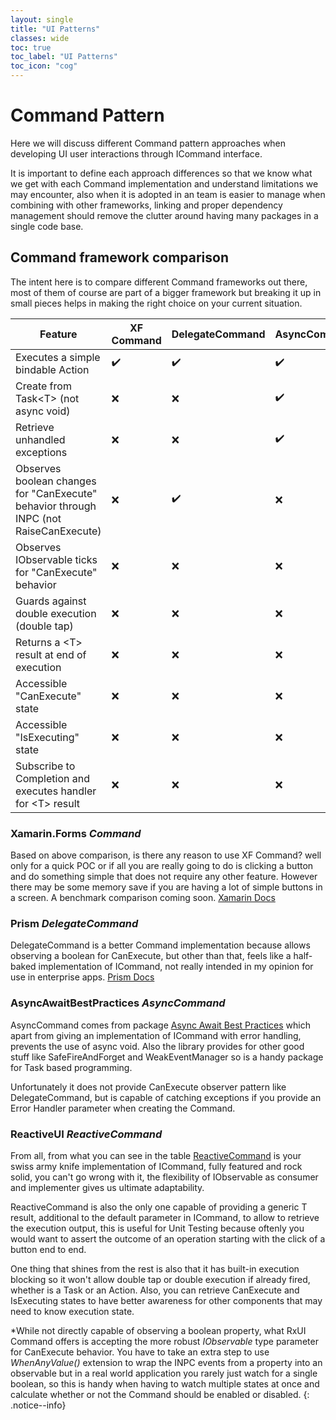 ```yaml
---
layout: single
title: "UI Patterns"
classes: wide
toc: true
toc_label: "UI Patterns"
toc_icon: "cog"
---
```


# Command Pattern

Here we will discuss different Command pattern approaches when developing UI user interactions through ICommand interface. 

It is important to define each approach differences so that we know what we get with each Command implementation and understand limitations we may encounter, also when it is adopted in an team is easier to manage when combining with other frameworks, linking and proper dependency management should remove the clutter around having many packages in a single code base.

## Command framework comparison

The intent here is to compare different Command frameworks out there, most of them of course are part of a bigger framework but breaking it up in small pieces helps in making the right choice on your current situation.

Feature | XF Command | DelegateCommand | AsyncCommand | ReactiveCommand
------------------- | --------- | --- | --- | ---
Executes a simple bindable Action | ✔️ | ✔️ | ✔️ | ✔️ \<T\>
Create from Task\<T\> (not async void) | ❌ | ❌ | ✔️ | ✔️ 
Retrieve unhandled exceptions | ❌ | ❌ | ✔️ | ✔️ 
Observes boolean changes for "CanExecute" behavior through INPC (not RaiseCanExecute) | ❌ | ✔️ | ❌  | ✔️ *WhenAnyValue
Observes IObservable ticks for "CanExecute" behavior | ❌ | ❌ | ❌ | ✔️ 
Guards against double execution (double tap) | ❌ | ❌ | ❌ | ✔️ 
Returns a \<T\> result at end of execution | ❌ | ❌ | ❌ | ✔️ 
Accessible "CanExecute" state | ❌ | ❌ | ❌ | ✔️ 
Accessible "IsExecuting" state | ❌ | ❌ | ❌ | ✔️ 
Subscribe to Completion and executes handler for \<T\> result | ❌ | ❌ | ❌ | ✔️ 

### Xamarin.Forms *Command*
Based on above comparison, is there any reason to use XF Command? well only for a quick POC or if all you are really going to do is clicking a button and do something simple that does not require any other feature. However there may be some memory save if you are having a lot of simple buttons in a screen. A benchmark comparison coming soon.
[Xamarin Docs](https://docs.microsoft.com/en-us/dotnet/api/xamarin.forms.command-1?view=xamarin-forms)

### Prism *DelegateCommand*

DelegateCommand is a better Command implementation because allows observing a boolean for CanExecute, but other than that, feels like a half-baked implementation of ICommand, not really intended in my opinion for use in enterprise apps. [Prism Docs](https://prismlibrary.com/docs/commanding.html)

### AsyncAwaitBestPractices *AsyncCommand*

AsyncCommand comes from package [Async Await Best Practices](https://github.com/brminnick/AsyncAwaitBestPractices) which apart from giving an implementation of ICommand with error handling, prevents the use of async void. Also the library provides for other good stuff like SafeFireAndForget and WeakEventManager so is a handy package for Task based programming.

Unfortunately it does not provide CanExecute observer pattern like DelegateCommand, but is capable of catching exceptions if you provide an Error Handler parameter when creating the Command.

### ReactiveUI *ReactiveCommand*

From all, from what you can see in the table [ReactiveCommand](https://www.reactiveui.net/docs/handbook/commands/) is your swiss army knife implementation of ICommand, fully featured and rock solid, you can't go wrong with it, the flexibility of IObservable as consumer and implementer gives us ultimate adaptability. 

ReactiveCommand is also the only one capable of providing a generic T result, additional to the default parameter in ICommand, to allow to retrieve the execution output, this is useful for Unit Testing because oftenly you would want to assert the outcome of an operation starting with the click of a button end to end.

One thing that shines from the rest is also that it has built-in execution blocking so it won't allow double tap or double execution if already fired, whether is a Task or an Action. Also, you can retrieve CanExecute and IsExecuting states to have better awareness for other components that may need to know execution state.

\*While not directly capable of observing a boolean property, what RxUI Command offers is accepting the more robust *IObservable* type parameter for CanExecute behavior. You have to take an extra step to use *WhenAnyValue()* extension to wrap the INPC events from a property into an observable but in a real world application you rarely just watch for a single boolean, so this is handy when having to watch multiple states at once and calculate whether or not the Command should be enabled or disabled.
{: .notice--info}
